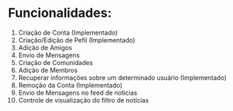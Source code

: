 # Funcionalidades:

1) Criação de Conta (Implementado)
2) Criação/Edição de Pefil (Implementado)
3) Adição de Amigos
4) Envio de Mensagens
5) Criação de Comunidades
6) Adição de Membros
7) Recuperar informações sobre um determinado usuário (Implementado)
8) Remoção da Conta (Implementado)
9) Envio de Mensagens no feed de noticias
10) Controle de visualização do filtro de notícias
